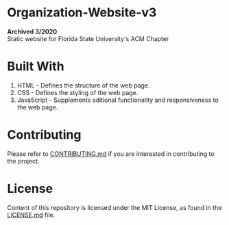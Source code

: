 # Organization-Website-v3
**Archived 3/2020**  
Static website for Florida State University's ACM Chapter

# Built With 

1. HTML - Defines the structure of the web page.
2. CSS - Defines the styling of the web page.
3. JavaScript - Supplements aditional functionality and responsiveness to the web page.

# Contributing
Please refer to [CONTRIBUTING.md](https://github.com/FSU-ACM/homepage-v2/blob/master/CONTRIBUTING.md) if you are interested in contributing to the project.

# License
Content of this repository is licensed under the MIT License, as found in the [LICENSE.md](https://github.com/FSU-ACM/homepage-v2/blob/master/LICENSE.md) file.
